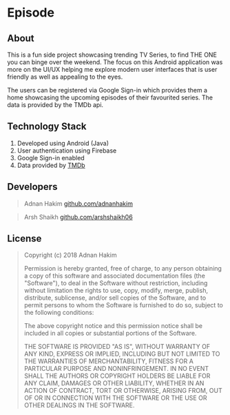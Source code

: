 # Episode

## About

This is a fun side project showcasing trending TV Series, to find THE ONE you can binge over the weekend. The focus on this Android application was more on the UI/UX helping me explore modern user interfaces that is user friendly as well as appealing to the eyes.

The users can be registered via Google Sign-in which provides them a home showcasing the upcoming episodes of their favourited series. The data is provided by the TMDb api.

## Technology Stack

1. Developed using Android (Java)
1. User authentication using Firebase
1. Google Sign-in enabled
1. Data provided by [TMDb](https://www.themoviedb.org)

## Developers

> Adnan Hakim
> [github.com/adnanhakim](https://github.com/adnanhakim)

> Arsh Shaikh
> [github.com/arshshaikh06](https://github.com/arshshaikh06)

## License

> Copyright (c) 2018 Adnan Hakim
>
> Permission is hereby granted, free of charge, to any person obtaining a copy
> of this software and associated documentation files (the "Software"), to deal
> in the Software without restriction, including without limitation the rights
> to use, copy, modify, merge, publish, distribute, sublicense, and/or sell
> copies of the Software, and to permit persons to whom the Software is
> furnished to do so, subject to the following conditions:
>
> The above copyright notice and this permission notice shall be included in all
> copies or substantial portions of the Software.
>
> THE SOFTWARE IS PROVIDED "AS IS", WITHOUT WARRANTY OF ANY KIND, EXPRESS OR
> IMPLIED, INCLUDING BUT NOT LIMITED TO THE WARRANTIES OF MERCHANTABILITY,
> FITNESS FOR A PARTICULAR PURPOSE AND NONINFRINGEMENT. IN NO EVENT SHALL THE
> AUTHORS OR COPYRIGHT HOLDERS BE LIABLE FOR ANY CLAIM, DAMAGES OR OTHER
> LIABILITY, WHETHER IN AN ACTION OF CONTRACT, TORT OR OTHERWISE, ARISING FROM,
> OUT OF OR IN CONNECTION WITH THE SOFTWARE OR THE USE OR OTHER DEALINGS IN THE
> SOFTWARE.
